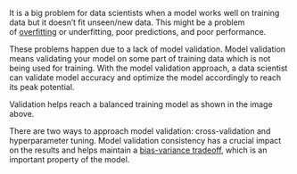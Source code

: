 It is a big problem for data scientists when a model works well on training data but it doesn’t fit unseen/new data. This might be a problem of [overfitting](https://elitedatascience.com/overfitting-in-machine-learning) or underfitting, poor predictions, and poor performance.

These problems happen due to a lack of model validation. Model validation means validating your model on some part of training data which is not being used for training. With the model validation approach, a data scientist can validate model accuracy and optimize the model accordingly to reach its peak potential.

Validation helps reach a balanced training model as shown in the image above.

There are two ways to approach model validation: cross-validation and hyperparameter tuning. Model validation consistency has a crucial impact on the results and helps maintain a [bias-variance tradeoff](https://en.wikipedia.org/wiki/Bias%E2%80%93variance_tradeoff), which is an important property of the model.